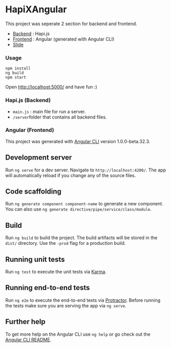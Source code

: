 # HapiXAngular

This project was seperate 2 section for backend and frontend.

- [Backend](/server) : Hapi.js
- [Frontend](/src) : Angular (generated with Angular CLI)
- [Slide](/example/slides)

### Usage

```
npm install
ng build
npm start
```

Open [http://localhost:5000/](http://localhost:5000/) and have fun :)

### Hapi.js (Backend)

- `main.js` : main file for run a server.
- `/server`folder that contains all backend files.


### Angular (Frontend)

This project was generated with [Angular CLI](https://github.com/angular/angular-cli) version 1.0.0-beta.32.3.

## Development server
Run `ng serve` for a dev server. Navigate to `http://localhost:4200/`. The app will automatically reload if you change any of the source files.

## Code scaffolding

Run `ng generate component component-name` to generate a new component. You can also use `ng generate directive/pipe/service/class/module`.

## Build

Run `ng build` to build the project. The build artifacts will be stored in the `dist/` directory. Use the `-prod` flag for a production build.

## Running unit tests

Run `ng test` to execute the unit tests via [Karma](https://karma-runner.github.io).

## Running end-to-end tests

Run `ng e2e` to execute the end-to-end tests via [Protractor](http://www.protractortest.org/).
Before running the tests make sure you are serving the app via `ng serve`.

## Further help

To get more help on the Angular CLI use `ng help` or go check out the [Angular CLI README](https://github.com/angular/angular-cli/blob/master/README.md).
